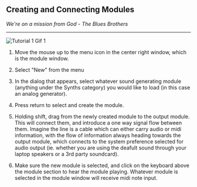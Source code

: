 ## Creating and Connecting Modules

_We're on a mission from God - The Blues Brothers_

---

  ![](tutorial_1a.gif "Tutorial 1 Gif 1")


  1. Move the mouse up to the menu icon in the center right window, which is the module window.

  2. Select "New" from the menu

  3. In the dialog that appears, select whatever sound generating module (anything under the Synths category) you would like to load (in this case an analog generator).

  4. Press return to select and create the module.

  5. Holding shift, drag from the newly created module to the output module. This will connect them, and introduce a one way signal flow between them. Imagine the line is a cable which can either carry audio or midi information, with the flow of information always heading towards the output module, which connects to the system preference selected for audio output (ie. whether you are using the deafult sound through your laptop speakers or a 3rd party soundcard).

  6. Make sure the new module is selected, and click on the keyboard above the module section to hear the module playing. Whatever module is selected in the module window will receive midi note input.
